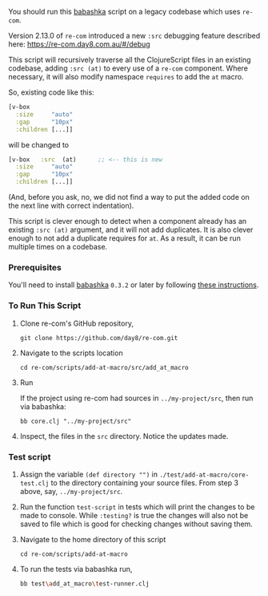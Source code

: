 You should run this [babashka](https://github.com/babashka/babashka) script on a legacy codebase which uses `re-com`. 

Version 2.13.0 of `re-com` introduced a new `:src` 
debugging feature described here: https://re-com.day8.com.au/#/debug

This script will recursively traverse all the ClojureScript files in an existing codebase, adding `:src (at)` to every 
use of a `re-com` component. Where necessary, it will also modify namespace `requires` to add the `at` macro.

So, existing code like this:
```clojure
[v-box
  :size     "auto"
  :gap      "10px"
  :children [...]]
```

will be changed to
```clojure
[v-box   :src  (at)      ;; <-- this is new
  :size     "auto"
  :gap      "10px"
  :children [...]]
```

(And, before you ask, no, we did not find a way to put the added code on the next line with correct indentation).

This script is clever enough to detect when a component already has an existing `:src (at)` argument, and it will not 
add duplicates. It is also clever enough to not add a duplicate requires for `at`. As a result, it can be run multiple 
times on a codebase.

### Prerequisites

You'll need to install [babashka](https://github.com/babashka/babashka) `0.3.2` or later by following [these instructions](https://github.com/babashka/babashka#installation).

### To Run This Script

1. Clone re-com's GitHub repository,

   ```
   git clone https://github.com/day8/re-com.git 
   ```
  
2. Navigate to the scripts location
   ```
   cd re-com/scripts/add-at-macro/src/add_at_macro
   ```

3. Run

   If the project using re-com had sources in `../my-project/src`, then run via babashka:
   ```
   bb core.clj "../my-project/src" 
   ```

4. Inspect, the files in the `src` directory. Notice the updates made. 


### Test script
1. Assign the variable `(def directory "")` in `./test/add-at-macro/core-test.clj` to the directory containing your
   source files. From step 3 above, say, `../my-project/src`.

2. Run the function `test-script` in tests which will print the changes to be made to console. While `:testing?`
   is true the changes will also not be saved to file which is good for checking changes without saving them.

3. Navigate to the home directory of this script
   ```
   cd re-com/scripts/add-at-macro
   ```
4. To run the tests via babashka run,
   ```sh
   bb test\add_at_macro\test-runner.clj
   ```
 

